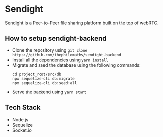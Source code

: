 # Sendight

Sendight is a Peer-to-Peer file sharing platform built on the top of webRTC.

## How to setup sendight-backend

- Clone the repository using `git clone https://github.com/thephilomaths/sendight-backend`
- Install all the dependencies using `yarn install`
- Migrate and seed the database using the following commands:
    ```
    cd project_root/src/db
    npx sequelize-cli db:migrate
    npx sequelize-cli db:seed:all
    ```
- Serve the backend using `yarn start`

## Tech Stack

- Node.js
- Sequelize
- Socket.io
